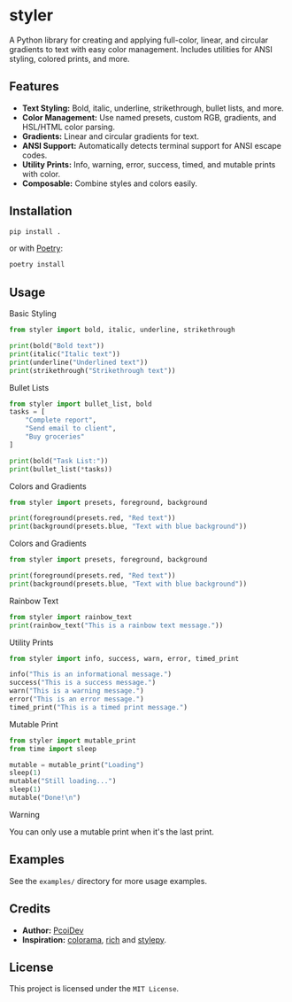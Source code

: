 # styler

A Python library for creating and applying full-color, linear, and circular gradients to text with easy color management. Includes utilities for ANSI styling, colored prints, and more.

## Features

- **Text Styling:** Bold, italic, underline, strikethrough, bullet lists, and more.
- **Color Management:** Use named presets, custom RGB, gradients, and HSL/HTML color parsing.
- **Gradients:** Linear and circular gradients for text.
- **ANSI Support:** Automatically detects terminal support for ANSI escape codes.
- **Utility Prints:** Info, warning, error, success, timed, and mutable prints with color.
- **Composable:** Combine styles and colors easily.

## Installation

```sh
pip install .
```

or with [Poetry](https://python-poetry.org):
```sh
poetry install
```

## Usage

Basic Styling

```py
from styler import bold, italic, underline, strikethrough

print(bold("Bold text"))
print(italic("Italic text"))
print(underline("Underlined text"))
print(strikethrough("Strikethrough text"))
```

Bullet Lists

```py
from styler import bullet_list, bold
tasks = [
    "Complete report",
    "Send email to client",
    "Buy groceries"
]

print(bold("Task List:"))
print(bullet_list(*tasks))
```

Colors and Gradients

```py
from styler import presets, foreground, background

print(foreground(presets.red, "Red text"))
print(background(presets.blue, "Text with blue background"))
```

Colors and Gradients

```py
from styler import presets, foreground, background

print(foreground(presets.red, "Red text"))
print(background(presets.blue, "Text with blue background"))
```

Rainbow Text

```py
from styler import rainbow_text
print(rainbow_text("This is a rainbow text message."))
```

Utility Prints

```py
from styler import info, success, warn, error, timed_print

info("This is an informational message.")
success("This is a success message.")
warn("This is a warning message.")
error("This is an error message.")
timed_print("This is a timed print message.")
```

Mutable Print
```py
from styler import mutable_print
from time import sleep

mutable = mutable_print("Loading")
sleep(1)
mutable("Still loading...")
sleep(1)
mutable("Done!\n")
```

> [!WARNING]  
> You can only use a mutable print when it's the last print.

## Examples

See the `examples/` directory for more usage examples.

## Credits

- **Author:** [PcoiDev](https://github.com/PcoiDev)
- **Inspiration:** [colorama](https://github.com/tartley/colorama), [rich](https://github.com/Textualize/rich) and [stylepy](https://github.com/web-slate/stylepy).

## License

This project is licensed under the `MIT License`.